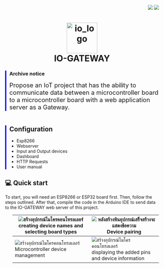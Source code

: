 <p align="right">
  <img src="https://img.shields.io/badge/PHP-v7.4-777BB4"/>
  <img src="https://img.shields.io/badge/Arduino_IDE-v1.8.13-00979D"/>

</p>
<h1 align="center">
  <img src="https://github.com/user-attachments/assets/cb8a947b-8ce8-40bd-9827-9ee32c7c0fda" alt="io_logo" width="100"/>  
  <br>IO-GATEWAY
</h1>
<div style="border-left: 4px solid blue; padding-left: 10px;">
  <h3>Archive notice</h3>
  <span style="font-size: 20px;">Propose an IoT project that has the ability to communicate data between a microcontroller board to a microcontroller board with a web application server as a Gateway.</span>

</div>
<br>
<div style="border-left: 4px solid blue; padding-left: 10px; margin-top: 20px;">
  <h2>Configuration</h2>
  <ul>
    <li>Esp8266</li>
    <li>Webserver</li>
    <li>Input and Output devices</li>
    <li>Dashboard</li>
    <li>HTTP Requests</li>
    <li>User manual</li>
  </ul>
</div>
 <h2>💻 Quick start</h2>
 To start, you will need an ESP8266 or ESP32 board first. Then, follow the steps outlined. After that, compile the code in the Arduino IDE to send data to the IO-GATEWAY web server of this project.
  <ul>



| ![สร้างอุปกรณ์ไมโครคอนโทรลเลอร์](https://github.com/user-attachments/assets/cba7e9e6-635e-4146-ac4d-7694ddd668db) <br>creating device names and selecting board types |![หลังสร้างพินอุปกรณ์เสร็จสร้างจะแสดงข้อความ](https://github.com/user-attachments/assets/ac3f573f-2580-46e7-b532-578b5c39e147) <br>Device pairing 
|-----------------------------------|-----------------------------------|
| ![สร้างอุปกรณ์ไมโครคอนโทรลเลอร์](https://github.com/user-attachments/assets/cba7e9e6-635e-4146-ac4d-7694ddd668db) <br>Microcontroller device management  |![สร้างอุปกรณ์ไมโครคอนโทรลเลอร์](https://github.com/user-attachments/assets/cba7e9e6-635e-4146-ac4d-7694ddd668db) <br> displaying the added pins and device information | 


